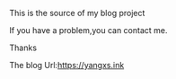 This is the source of my blog project

If you have a problem,you can contact me.

Thanks

The blog Url:https://yangxs.ink
